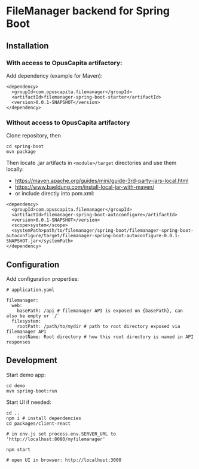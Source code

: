 # FileManager backend for Spring Boot

## Installation

### With access to OpusCapita artifactory:

Add dependency (example for Maven):

```
<dependency>
  <groupId>com.opuscapita.filemanager</groupId>
  <artifactId>filemanager-spring-boot-starter</artifactId>
  <version>0.0.1-SNAPSHOT</version>
</dependency>
```

### Without access to OpusCapita artifactory

Clone repository, then
```
cd spring-boot
mvn package
```

Then locate .jar artifacts in `<module>/target` directories and use them locally:
- https://maven.apache.org/guides/mini/guide-3rd-party-jars-local.html
- https://www.baeldung.com/install-local-jar-with-maven/
- or include directly into pom.xml:
```
<dependency>
  <groupId>com.opuscapita.filemanager</groupId>
  <artifactId>filemanager-spring-boot-autoconfigure</artifactId>
  <version>0.0.1-SNAPSHOT</version>
  <scope>system</scope>
  <systemPath>path/to/filemanager/spring-boot/filemanager-spring-boot-autoconfigure/target/filemanager-spring-boot-autoconfigure-0.0.1-SNAPSHOT.jar</systemPath>
</dependency>
```

## Configuration

Add configuration properties:
```
# application.yaml

filemanager:
  web:
    basePath: /api # filemanager API is exposed on {basePath}, can also be empty or `/`
  filesystem:
    rootPath: /path/to/mydir # path to root directory exposed via filemanager API
    rootName: Root directory # how this root directory is named in API responses
```

## Development

Start demo app:
```
cd demo
mvn spring-boot:run
```

Start UI if needed:
```
cd ..
npm i # install dependencies
cd packages/client-react

# in env.js set process.env.SERVER_URL to 'http://localhost:8080/myfilemanager'

npm start

# open UI in browser: http://localhost:3000
```
